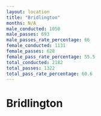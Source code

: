 ```yaml
---
layout: location
title: "Bridlington"
months: N/A
male_conducted: 1050
male_passes: 693
male_passes_rate_percentage: 66
female_conducted: 1131
female_passes: 628
female_pass_rate_percentage: 55.5
total_conducted: 2182
total_passes: 1322
total_pass_rate_percentage: 60.6
---
```


# Bridlington
